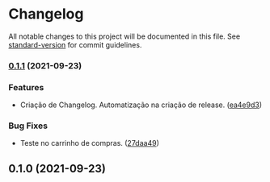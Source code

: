 # Changelog

All notable changes to this project will be documented in this file. See [standard-version](https://github.com/conventional-changelog/standard-version) for commit guidelines.

### [0.1.1](https://github.com/rafaelnogueira1/ignite-shopping/compare/v0.1.0...v0.1.1) (2021-09-23)


### Features

* Criação de Changelog. Automatização na criação de release. ([ea4e9d3](https://github.com/rafaelnogueira1/ignite-shopping/commit/ea4e9d32081dc41cb73ff19a0fe259e5501fbc8a))


### Bug Fixes

* Teste no carrinho de compras. ([27daa49](https://github.com/rafaelnogueira1/ignite-shopping/commit/27daa4977a7e31605788c0cc232ea51ef7447672))

## 0.1.0 (2021-09-23)
